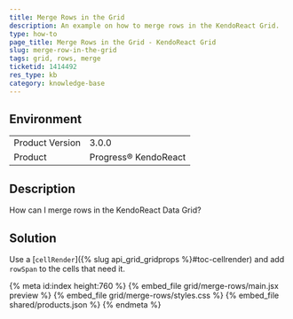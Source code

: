 ```yaml
---
title: Merge Rows in the Grid
description: An example on how to merge rows in the KendoReact Grid.
type: how-to
page_title: Merge Rows in the Grid - KendoReact Grid
slug: merge-row-in-the-grid
tags: grid, rows, merge
ticketid: 1414492
res_type: kb
category: knowledge-base
---
```


## Environment

<table>
    <tbody>
	    <tr>
	    	<td>Product Version</td>
	    	<td>3.0.0</td>
	    </tr>
	    <tr>
	    	<td>Product</td>
	    	<td>Progress® KendoReact</td>
	    </tr>
    </tbody>
</table>


## Description

How can I merge rows in the KendoReact Data Grid?

## Solution

Use a [`cellRender`]({% slug api_grid_gridprops %}#toc-cellrender) and add `rowSpan` to the cells that need it.

{% meta id:index height:760 %}
{% embed_file grid/merge-rows/main.jsx preview %}
{% embed_file grid/merge-rows/styles.css %}
{% embed_file shared/products.json %}
{% endmeta %}
